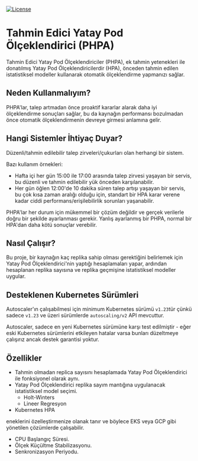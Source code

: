 [![License](https://img.shields.io/:license-apache-blue.svg)](https://www.apache.org/licenses/LICENSE-2.0.html)

# Tahmin Edici Yatay Pod Ölçeklendirici (PHPA)

Tahmin Edici Yatay Pod Ölçeklendiriciler (PHPA), ek tahmin yetenekleri ile donatılmış Yatay Pod Ölçeklendiricilerdir (HPA), önceden tahmin edilen istatistiksel modeller kullanarak otomatik ölçeklendirme yapmanızı sağlar.

## Neden Kullanmalıyım?

PHPA'lar, talep artmadan önce proaktif kararlar alarak daha iyi ölçeklendirme sonuçları sağlar, bu da kaynağın performansı bozulmadan önce otomatik ölçeklendirmenin devreye girmesi anlamına gelir.

## Hangi Sistemler İhtiyaç Duyar?

Düzenli/tahmin edilebilir talep zirveleri/çukurları olan herhangi bir sistem.

Bazı kullanım örnekleri:

* Hafta içi her gün 15:00 ile 17:00 arasında talep zirvesi yaşayan bir servis, bu düzenli ve tahmin edilebilir yük önceden karşılanabilir.
* Her gün öğlen 12:00'de 10 dakika süren talep artışı yaşayan bir servis, bu çok kısa zaman aralığı olduğu için, standart bir HPA karar verene kadar ciddi performans/erişilebilirlik sorunları yaşanabilir.

PHPA'lar her durum için mükemmel bir çözüm değildir ve gerçek verilerle doğru bir şekilde ayarlanması gerekir. Yanlış ayarlanmış bir PHPA, normal bir HPA'dan daha kötü sonuçlar verebilir.

## Nasıl Çalışır?

Bu proje, bir kaynağın kaç replika sahip olması gerektiğini belirlemek için Yatay Pod Ölçeklendirici'nin yaptığı hesaplamaları yapar, ardından hesaplanan replika sayısına ve replika geçmişine istatistiksel modeller uygular.

## Desteklenen Kubernetes Sürümleri

Autoscaler'ın çalışabilmesi için minimum Kubernetes sürümü `v1.23`tür çünkü sadece `v1.23` ve üzeri sürümlerde `autoscaling/v2` API mevcuttur.

Autoscaler, sadece en yeni Kubernetes sürümüne karşı test edilmiştir - eğer eski Kubernetes sürümlerini etkileyen hatalar varsa bunları düzeltmeye çalışırız ancak destek garantisi yoktur.

## Özellikler

* Tahmin olmadan replica sayısını hesaplamada Yatay Pod Ölçeklendirici ile fonksiyonel olarak aynı.
* Yatay Pod Ölçeklendirici replika sayım mantığına uygulanacak istatistiksel model seçimi.
  * Holt-Winters 
  * Lineer Regresyon
* Kubernetes HPA

eneklerini özelleştirmenize olanak tanır ve böylece EKS veya GCP gibi yönetilen çözümlerde çalışabilir.
  * CPU Başlangıç Süresi.
  * Ölçek Küçültme Stabilizasyonu.
  * Senkronizasyon Periyodu.